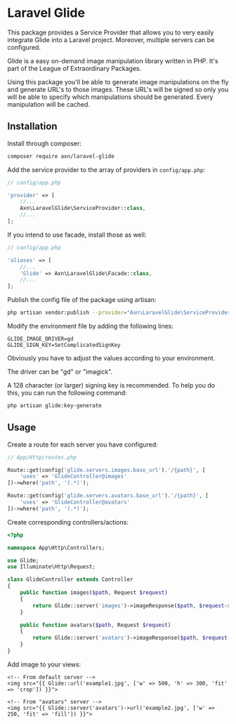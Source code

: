 Laravel Glide
=============

This package provides a Service Provider that allows you to very easily integrate Glide into a Laravel project.
Moreover, multiple servers can be configured.

Glide is a easy on-demand image manipulation library written in PHP. It's part of the League of Extraordinary Packages.

Using this package you'll be able to generate image manipulations on the fly and generate URL's to those images.
These URL's will be signed so only you will be able to specify which manipulations should be generated.
Every manipulation will be cached.

Installation
------------

Install through composer:

```sh
composer require axn/laravel-glide
```

Add the service provider to the array of providers in `config/app.php`:

```php
// config/app.php

'provider' => [
    //...
    Axn\LaravelGlide\ServiceProvider::class,
    //...
];
```

If you intend to use facade, install those as well:

```php
// config/app.php

'aliases' => [
    //...
    'Glide' => Axn\LaravelGlide\Facade::class,
    //...
];
```

Publish the config file of the package using artisan:

```sh
php artisan vendor:publish --provider="Axn\LaravelGlide\ServiceProvider"
```

Modify the environment file by adding the following lines:

```
GLIDE_IMAGE_DRIVER=gd
GLIDE_SIGN_KEY=SetComplicatedSignKey
```

Obviously you have to adjust the values according to your environment.

The driver can be "gd" or "imagick".

A 128 character (or larger) signing key is recommended. To help you do this, you can run the following command:

```sh
php artisan glide:key-generate
```

Usage
-----

Create a route for each server you have configured:

```php
// App/Http/routes.php

Route::get(config('glide.servers.images.base_url').'/{path}', [
    'uses' => 'GlideController@images'
])->where('path', '(.*)');

Route::get(config('glide.servers.avatars.base_url').'/{path}', [
    'uses' => 'GlideController@avatars'
])->where('path', '(.*)');
```

Create corresponding controllers/actions:

```php
<?php

namespace App\Http\Controllers;

use Glide;
use Illuminate\Http\Request;

class GlideController extends Controller
{
    public function images($path, Request $request)
    {
        return Glide::server('images')->imageResponse($path, $request->all());
    }

    public function avatars($path, Request $request)
    {
        return Glide::server('avatars')->imageResponse($path, $request->all());
    }
}
```

Add image to your views:

```blade
<!-- From default server -->
<img src="{{ Glide::url('example1.jpg', ['w' => 500, 'h' => 300, 'fit' => 'crop']) }}">

<!-- From "avatars" server -->
<img src="{{ Glide::server('avatars')->url('example2.jpg', ['w' => 250, 'fit' => 'fill']) }}">
```
